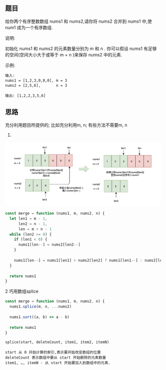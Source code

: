 ## 题目

给你两个有序整数数组 nums1 和 nums2,请你将 nums2 合并到 nums1 中,使 num1 成为一个有序数组. 

说明:

初始化 nums1 和 nums2 的元素数量分别为 m 和 n . 
你可以假设 nums1 有足够的空间(空间大小大于或等于 m + n )来保存 nums2 中的元素. 

示例:
```
输入:
nums1 = [1,2,3,0,0,0], m = 3
nums2 = [2,5,6],       n = 3

输出: [1,2,2,3,5,6]
```


## 思路

充分利用题目所提供的; 比如充分利用m, n; 有些方法不需要m, n

1. 
![Alt text](../../images/合并两个有序数组.png)

```js
const merge = function (nums1, m, nums2, n) {
  let len1 = m - 1,
      len2 = n - 1,
      len = m + n - 1
  while (len2 >= 0) {
    if (len1 < 0) {
      nums1[len--] = nums2[len2--] 
    }

    nums1[len--] = nums1[len1] > nums2[len2] ? nums1[len1--] : nums2[len2--]
  }

  return nums1
}
```

2 巧用数组splice

```js
const merge = function (nums1, m, nums2, n) {
  nums1.splice(m, n, ...nums2)

  nums1.sort((a, b) => a - b)

  return nums1
}
```

```
splice(start, deleteCount, item1, item2, itemN)

start 从 0 开始计算的索引,表示要开始改变数组的位置
deleteCount 表示数组中要从 start 开始删除的元素数量
item1, …, itemN - 从 start 开始要加入到数组中的元素. 
```